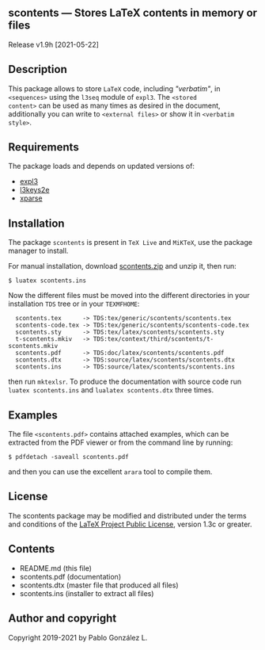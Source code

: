 ## scontents — Stores LaTeX contents in memory or files

Release v1.9h \[2021-05-22\]

## Description

This package allows to store `LaTeX` code, including _"verbatim"_, in <code>&lt;sequences&gt;</code>
using the `l3seq` module of `expl3`. The <code>&lt;stored content&gt;</code> can be used
as many times as desired in the document, additionally you can write to <code>&lt;external files&gt;</code>
or show it in <code>&lt;verbatim style&gt;</code>.

## Requirements

The package loads and depends on updated versions of:
- [expl3](https://ctan.org/pkg/expl3)
- [l3keys2e](https://ctan.org/pkg/l3keys2e)
- [xparse](https://ctan.org/pkg/xparse)

## Installation

The package `scontents` is present in `TeX Live` and `MiKTeX`, use the
package manager to install.

For manual installation, download [scontents.zip](http://mirrors.ctan.org/macros/latex/contrib/scontents.zip) and unzip it,
then run:

```
$ luatex scontents.ins
```

Now the different files must be moved into the different directories in your
installation `TDS` tree or in your `TEXMFHOME`:

```
  scontents.tex      -> TDS:tex/generic/scontents/scontents.tex
  scontents-code.tex -> TDS:tex/generic/scontents/scontents-code.tex
  scontents.sty      -> TDS:tex/latex/scontents/scontents.sty
  t-scontents.mkiv   -> TDS:tex/context/third/scontents/t-scontents.mkiv
  scontents.pdf      -> TDS:doc/latex/scontents/scontents.pdf
  scontents.dtx      -> TDS:source/latex/scontents/scontents.dtx
  scontents.ins      -> TDS:source/latex/scontents/scontents.ins
```

then run `mktexlsr`. To produce the documentation with source code run `luatex scontents.ins` and
`lualatex scontents.dtx` three times.

## Examples

The file <code>&lt;scontents.pdf&gt;</code> contains attached examples, which can be extracted
from the PDF viewer or from the command line by running:

```
$ pdfdetach -saveall scontents.pdf
```

and then you can use the excellent `arara` tool to compile them.

## License

The scontents package may be modified and distributed under the terms and
conditions of the [LaTeX Project Public License](https://www.latex-project.org/lppl/), version 1.3c or greater.

## Contents

- README.md (this file)
- scontents.pdf  (documentation)
- scontents.dtx  (master file that produced all files)
- scontents.ins  (installer to extract all files)

## Author and copyright

Copyright 2019-2021 by Pablo González L.
